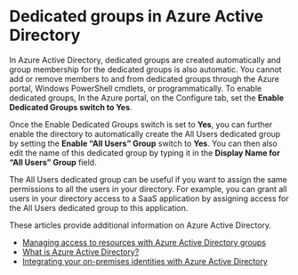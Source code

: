<properties
	pageTitle="Dedicated groups in Azure Active Directory | Microsoft Azure"
	description="Overview of how dedicated groups work in Azure Active Directory and how they are created."
	services="active-directory"
	documentationCenter=""
	authors="curtand"
	manager="stevenpo"
	editor=""
	/>

<tags
	ms.service="active-directory"
	ms.workload="identity"
	ms.tgt_pltfrm="na"
	ms.devlang="na"
	ms.topic="article"
	ms.date="02/07/2016"
	ms.author="curtand"/>

# Dedicated groups in Azure Active Directory

In Azure Active Directory, dedicated groups are created automatically and group membership for the dedicated groups is also automatic. You cannot add or remove members to and from dedicated groups through the Azure portal, Windows PowerShell cmdlets, or programmatically. To enable dedicated groups, In the Azure portal, on the Configure tab, set the **Enable Dedicated Groups switch to Yes**.

Once the Enable Dedicated Groups switch is set to **Yes**, you can further enable the directory to automatically create the All Users dedicated group by setting the **Enable “All Users” Group** switch to **Yes**. You can then also edit the name of this dedicated group by typing it in the **Display Name for “All Users” Group** field.

The All Users dedicated group can be useful if you want to assign the same permissions to all the users in your directory. For example, you can grant all users in your directory access to a SaaS application by assigning access for the All Users dedicated group to this application.

These articles provide additional information on Azure Active Directory.

* [Managing access to resources with Azure Active Directory groups](active-directory-manage-groups.md)
* [What is Azure Active Directory?](active-directory-whatis.md)
* [Integrating your on-premises identities with Azure Active Directory](active-directory-aadconnect.md)
